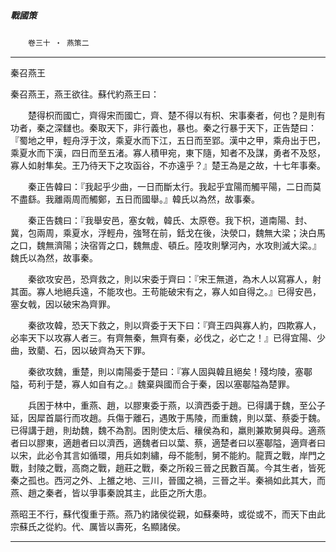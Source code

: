 

##### 戰國策
　　`卷三十 ‧ 燕策二`

* * *

秦召燕王

秦召燕王，燕王欲往。蘇代約燕王曰：

　　楚得枳而國亡，齊得宋而國亡，齊、楚不得以有枳、宋事秦者，何也？是則有功者，秦之深讎也。秦取天下，非行義也，暴也。秦之行暴于天下，正告楚曰：『蜀地之甲，輕舟浮于汶，乘夏水而下江，五日而至郢。漢中之甲，乘舟出于巴，乘夏水而下漢，四日而至五渚。寡人積甲宛，東下隨，知者不及謀，勇者不及怒，寡人如射隼矣。王乃待天下之攻函谷，不亦遠乎？』楚王為是之故，十七年事秦。

　　秦正告韓曰：『我起乎少曲，一日而斷太行。我起乎宜陽而觸平陽，二日而莫不盡繇。我離兩周而觸鄭，五日而國舉。』韓氏以為然，故事秦。

　　秦正告魏曰：『我舉安邑，塞女戟，韓氏、太原卷。我下枳，道南陽、封、冀，包兩周，乘夏水，浮輕舟，強弩在前，銛戈在後，決滎口，魏無大梁；決白馬之口，魏無濟陽；決宿胥之口，魏無虛、頓丘。陸攻則擊河內，水攻則滅大梁。』魏氏以為然，故事秦。

　　秦欲攻安邑，恐齊救之，則以宋委于齊曰：『宋王無道，為木人以寫寡人，射其面。寡人地絕兵遠，不能攻也。王苟能破宋有之，寡人如自得之。』已得安邑，塞女戟，因以破宋為齊罪。

　　秦欲攻韓，恐天下救之，則以齊委于天下曰：『齊王四與寡人約，四欺寡人，必率天下以攻寡人者三。有齊無秦，無齊有秦，必伐之，必亡之！』已得宜陽、少曲，致藺、石，因以破齊為天下罪。

　　秦欲攻魏，重楚，則以南陽委于楚曰：『寡人固與韓且絕矣！殘均陵，塞鄳隘，苟利于楚，寡人如自有之。』魏棄與國而合于秦，因以塞鄳隘為楚罪。

　　兵困于林中，重燕、趙，以膠東委于燕，以濟西委于趙。已得講于魏，至公子延，因犀首屬行而攻趙。兵傷于離石，遇敗于馬陵，而重魏，則以葉、蔡委于魏。已得講于趙，則劫魏，魏不為割。困則使太后、穰侯為和，羸則兼欺舅與母。適燕者曰以膠東，適趙者曰以濟西，適魏者曰以葉、蔡，適楚者曰以塞鄳隘，適齊者曰以宋，此必令其言如循環，用兵如刺繡，母不能制，舅不能約。龍賈之戰，岸門之戰，封陵之戰，高商之戰，趙莊之戰，秦之所殺三晉之民數百萬。今其生者，皆死秦之孤也。西河之外、上雒之地、三川，晉國之禍，三晉之半。秦禍如此其大，而燕、趙之秦者，皆以爭事秦說其主，此臣之所大患。

燕昭王不行，蘇代復重于燕。燕乃約諸侯從親，如蘇秦時，或從或不，而天下由此宗蘇氏之從約。代、厲皆以壽死，名顯諸侯。

* * *

